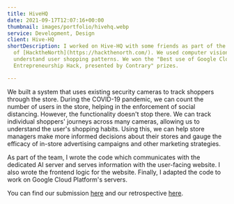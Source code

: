 ```yaml
---
title: HiveHQ
date: 2021-09-17T12:07:16+00:00
thumbnail: images/portfolio/hivehq.webp
service: Development, Design
client: Hive-HQ
shortDescription: I worked on Hive-HQ with some friends as part of the 2021 edition
  of [HacktheNorth](https://hackthenorth.com/). We used computer vision to help stores
  understand user shopping patterns. We won the "Best use of Google Cloud" and "Best
  Entrepreneurship Hack, presented by Contrary" prizes.

---
```

We built a system that uses existing security cameras to track shoppers through the
store. During the COVID-19 pandemic, we can count the number of users in the
store, helping in the enforcement of social distancing. However, the functionality
doesn't stop there. We can track individual shoppers' journeys across many
cameras, allowing us to understand the user's shopping habits. Using this, we can
help store managers make more informed decisions about their stores and gauge the
efficacy of in-store advertising campaigns and other marketing strategies.

As part of the team, I wrote the code which communicates with the dedicated AI
server and serves information with the user-facing website. I also wrote the
frontend logic for the website. Finally, I adapted the code to work on Google
Cloud Platform's servers.

You can find our submission [here](https://devpost.com/software/hive-hq) and our retrospective [here](https://tommcn.medium.com/a-retrospective-on-hackthenorth-2021-130f570461c6).
